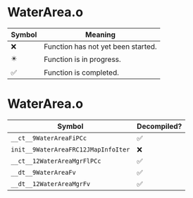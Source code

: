 # WaterArea.o
| Symbol | Meaning 
| ------------- | ------------- 
| :x: | Function has not yet been started. 
| :eight_pointed_black_star: | Function is in progress. 
| :white_check_mark: | Function is completed. 


# WaterArea.o
| Symbol | Decompiled? |
| ------------- | ------------- |
| `__ct__9WaterAreaFiPCc` | :white_check_mark: |
| `init__9WaterAreaFRC12JMapInfoIter` | :x: |
| `__ct__12WaterAreaMgrFlPCc` | :white_check_mark: |
| `__dt__9WaterAreaFv` | :white_check_mark: |
| `__dt__12WaterAreaMgrFv` | :white_check_mark: |
